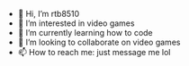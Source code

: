 - 👋 Hi, I’m rtb8510
- 👀 I’m interested in video games
- 🌱 I’m currently learning how to code
- 💞️ I’m looking to collaborate on video games
- 📫 How to reach me: just message me lol
